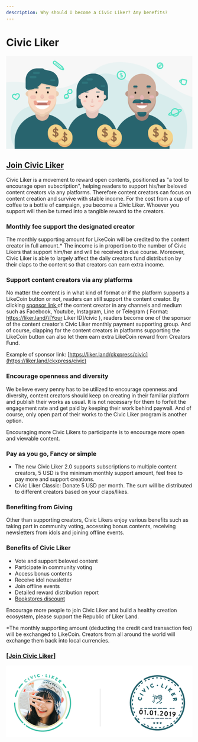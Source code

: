 ```yaml
---
description: Why should I become a Civic Liker? Any benefits?
---
```


# Civic Liker

![](../../.gitbook/assets/likecoin_ad98_2point0-01.png)

## [**Join Civic Liker**](https://docs.like.co/user-guide/civic-liker/be-a-civic-liker)

Civic Liker is a movement to reward open contents, positioned as "a tool to encourage open subscription", helping readers to support his/her beloved content creators via any platforms. Therefore content creators can focus on content creation and survive with stable income. For the cost from a cup of coffee to a bottle of campaign, you become a Civic Liker. Whoever you support will then be turned into a tangible reward to the creators.

### **Monthly fee support the designated creator**

The monthly supporting amount for LikeCoin will be credited to the content creator in full amount.\* The income is in proportion to the number of Civic Likers that support him/her and will be received in due course. Moreover, Civic Liker is able to largely affect the daily creators fund distribution by their claps to the content so that creators can earn extra income.

### **Support content creators via any platforms** 

No matter the content is in what kind of format or if the platform supports a LikeCoin button or not, readers can still support the content creator. By clicking [sponsor link ](https://docs.like.co/user-guide/creatortools/sponsor-link)of the content creator in any channels and medium such as Facebook, Youtube, Instagram, Line or Telegram \( Format: https://liker.land/\[Your Liker ID\]/civic \), readers become one of the sponsor of the content creator's Civic Liker monthly payment supporting group. And of course, clapping for the content creators in platforms supporting the LikeCoin button can also let them earn extra LikeCoin reward from Creators Fund.

Example of sponsor link: [https://liker.land/ckxpress/civic](https://liker.land/ckxpress/civic)

### **Encourage openness and diversity**

We believe every penny has to be utilized to encourage openness and diversity, content creators should keep on creating in their familiar platform and publish their works as usual. It is not necessary for them to forfeit the engagement rate and get paid by keeping their work behind paywall. And of course, only open part of their works to the Civic Liker program is another option.

Encouraging more Civic Likers to participante is to encourage more open and viewable content.

### Pay as you go, Fancy or simple

* The new Civic Liker 2.0 supports subscriptions to multiple content creators, 5 USD is the minimum monthly support amount, feel free to pay more and support creations.
* Civic Liker Classic: Donate 5 USD per month. The sum will be distributed to different creators based on your claps/likes.

### **Benefiting from Giving**

Other than supporting creators, Civic Likers enjoy various benefits such as taking part in community voting, accessing bonus contents, receiving newsletters from idols and joining offline events.

### **Benefits of Civic Liker**

* Vote and support beloved content
* Participate in community voting
* Access bonus contents
* Receive idol newsletter
* Join offline events
* Detailed reward distribution report
* [Bookstores discount
  ](https://docs.like.co/user-guide/civic-liker/rationale-and-benefits)

Encourage more people to join Civic Liker and build a healthy creation ecosystem, please support the Republic of Liker Land.

\*The monthly supporting amount \(deducting the credit card transaction fee\) will be exchanged to LikeCoin. Creators from all around the world will exchange them back into local currencies. 

### \[[Join **Civic Liker**](https://docs.like.co/user-guide/civic-liker/be-a-civic-liker)\]

![](../../.gitbook/assets/civic-liker.png)

